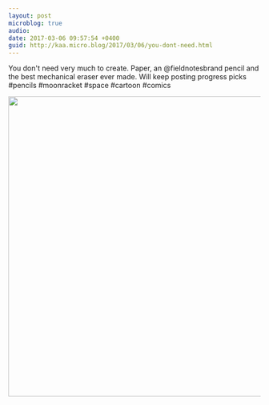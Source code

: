 ```yaml
---
layout: post
microblog: true
audio: 
date: 2017-03-06 09:57:54 +0400
guid: http://kaa.micro.blog/2017/03/06/you-dont-need.html
---
```

You don't need very much to create. Paper, an @fieldnotesbrand pencil and the best mechanical eraser ever made. Will keep posting progress picks #pencils #moonracket #space #cartoon #comics

<img src="https://www.kaa.bz/uploads/2018/080a2e6914.jpg" width="600" height="600" />
